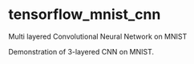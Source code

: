 # tensorflow_mnist_cnn
Multi layered Convolutional Neural Network on MNIST

Demonstration of 3-layered CNN on MNIST.